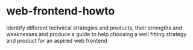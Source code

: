 # web-frontend-howto
Identify different technical strategies and products, their strengths and weaknesses and produce a guide to help choosing a well fitting strategy and product for an aspired web frontend
